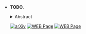- **TODO**.
    <details span>
    <summary>Abstract</summary>
    TODO

    <div align=center><img src="./assets/training/TODO.png" width="100%" /></div>
    </details>

    [![arXiv](https://img.shields.io/badge/arXiv-TODO-b31b1b.svg)](https://arxiv.org/abs/TODO) [![WEB Page](https://img.shields.io/badge/Project-Page-159957.svg)](TODO) [![WEB Page](https://img.shields.io/badge/Github-Page-159957.svg)](TODO)